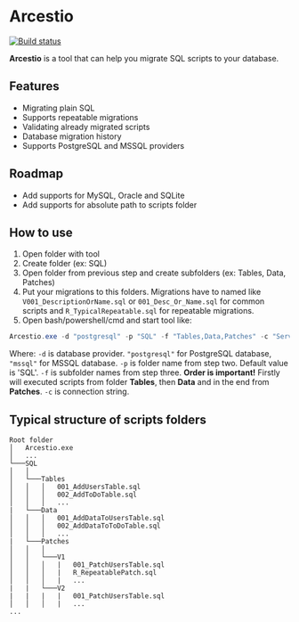 

# Arcestio
[![Build status](https://ci.appveyor.com/api/projects/status/y24x9vcbxu8mya03?svg=true)](https://ci.appveyor.com/project/Rombique/arcestio)

**Arcestio** is a tool that can help you migrate SQL scripts to your database.

## Features

 - Migrating plain SQL
 - Supports repeatable migrations
 - Validating already migrated scripts
 - Database migration history
 - Supports PostgreSQL and MSSQL providers

## Roadmap

 - Add supports for MySQL, Oracle and SQLite
 - Add supports for absolute path to scripts folder

## How to use

 1. Open folder with tool
 2. Create folder (ex: SQL)
 3.  Open folder from previous step and create subfolders (ex: Tables, Data, Patches)
 4. Put your migrations to this folders. Migrations have to named like ```V001_DescriptionOrName.sql``` or ```001_Desc_Or_Name.sql```
    for common scripts and ```R_TypicalRepeatable.sql``` for repeatable migrations.
  5. Open bash/powershell/cmd and start tool like:

 
 ```powershell
 Arcestio.exe -d "postgresql" -p "SQL" -f "Tables,Data,Patches" -c "Server=localhost; Database=postgresql; User Id=userid; Password=password;"
```
Where:
```-d``` is database provider. ```"postgresql"``` for PostgreSQL database, ```"mssql"``` for MSSQL database.
```-p``` is folder name from step two. Default value is 'SQL'.
```-f``` is subfolder names from step three. **Order is important!** Firstly will executed scripts from folder **Tables**, then **Data** and in the end from **Patches**.
```-c``` is connection string.
## Typical structure of scripts folders

```
Root folder
│   Arcestio.exe
│   ...
└───SQL
│   │
│   └───Tables
│   │   │   001_AddUsersTable.sql
│   │   │   002_AddToDoTable.sql
│   │   │   ...
|   └───Data
│   │   │   001_AddDataToUsersTable.sql
│   │   │   002_AddDataToToDoTable.sql
│   │   │   ...
|   └───Patches
│   │   │
│   │   └───V1
│   │   │   |   001_PatchUsersTable.sql
│   │   │   |   R_RepeatablePatch.sql
│   │   │   |   ...
|   |   └───V2
|   |   |   |   001_PatchUsersTable.sql
│   │   │   |   ...
...
```
